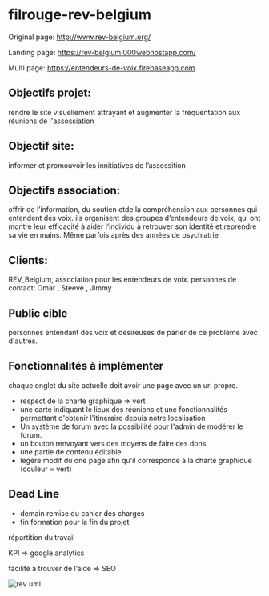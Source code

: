 # filrouge-rev-belgium


Original page: http://www.rev-belgium.org/

Landing page: https://rev-belgium.000webhostapp.com/

Multi page: https://entendeurs-de-voix.firebaseapp.com


## Objectifs projet:
rendre le site visuellement attrayant et augmenter la fréquentation aux réunions de l'assossiation

## Objectif site:
informer et promouvoir les innitiatives de l’assossition

## Objectifs association:
offrir de l’information, du soutien etde la compréhension aux personnes qui entendent des voix. ils organisent des groupes d’entendeurs de voix, qui ont montré leur efficacité à aider l’individu à retrouver son identité et reprendre sa vie en mains. Même parfois après des années de psychiatrie

## Clients:
REV_Belgium, association pour les entendeurs de voix.
personnes de contact: Omar ,  Steeve , Jimmy

## Public cible
personnes entendant des voix et désireuses de parler de ce problème avec d'autres.

## Fonctionnalités à implémenter

chaque onglet du site actuelle doit avoir une page avec un url propre.

 - respect de la charte graphique => vert
 - une carte indiquant le lieux des réunions et une fonctionnalités permettant d'obtenir l'itinéraire depuis notre localisation
 - Un système de forum avec la possibilité pour l'admin de modérer le forum.
 - un bouton renvoyant vers des moyens de faire des dons
 - une partie de contenu éditable
 - légère modif du one page afin qu'il corresponde à la charte graphique (couleur = vert)

## Dead Line

 - demain remise du cahier des charges
 - fin formation pour la fin du projet

répartition du travail


KPI => google analytics

facilité à trouver de l’aide => SEO

![rev uml](https://i.imgur.com/5JurLc6.png)
